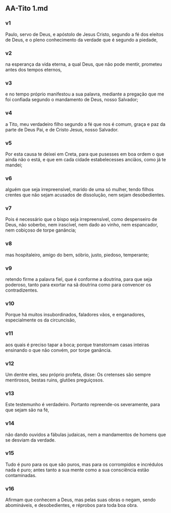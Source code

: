 ## AA-Tito 1.md
### v1
 Paulo, servo de Deus, e apóstolo de Jesus Cristo, segundo a fé dos eleitos de Deus, e o pleno conhecimento da verdade que é segundo a piedade,
### v2
 na esperança da vida eterna, a qual Deus, que não pode mentir, prometeu antes dos tempos eternos,
### v3
 e no tempo próprio manifestou a sua palavra, mediante a pregação que me foi confiada segundo o mandamento de Deus, nosso Salvador;
### v4
 a Tito, meu verdadeiro filho segundo a fé que nos é comum, graça e paz da parte de Deus Pai, e de Cristo Jesus, nosso Salvador.
### v5
 Por esta causa te deixei em Creta, para que pusesses em boa ordem o que ainda não o está, e que em cada cidade estabelecesses anciãos, como já te mandei;
### v6
 alguém que seja irrepreensível, marido de uma só mulher, tendo filhos crentes que não sejam acusados de dissolução, nem sejam desobedientes.
### v7
 Pois é necessário que o bispo seja irrepreensível, como despenseiro de Deus, não soberbo, nem irascível, nem dado ao vinho, nem espancador, nem cobiçoso de torpe ganância;
### v8
 mas hospitaleiro, amigo do bem, sóbrio, justo, piedoso, temperante;
### v9
 retendo firme a palavra fiel, que é conforme a doutrina, para que seja poderoso, tanto para exortar na sã doutrina como para convencer os contradizentes.
### v10
 Porque há muitos insubordinados, faladores vãos, e enganadores, especialmente os da circuncisão,
### v11
 aos quais é preciso tapar a boca; porque transtornam casas inteiras ensinando o que não convém, por torpe ganância.
### v12
 Um dentre eles, seu próprio profeta, disse: Os cretenses são sempre mentirosos, bestas ruins, glutões preguiçosos.
### v13
 Este testemunho é verdadeiro. Portanto repreende-os severamente, para que sejam são na fé,
### v14
 não dando ouvidos a fábulas judaicas, nem a mandamentos de homens que se desviam da verdade.
### v15
 Tudo é puro para os que são puros, mas para os corrompidos e incrédulos nada é puro; antes tanto a sua mente como a sua consciência estão contaminadas.
### v16
 Afirmam que conhecem a Deus, mas pelas suas obras o negam, sendo abomináveis, e desobedientes, e réprobos para toda boa obra.
